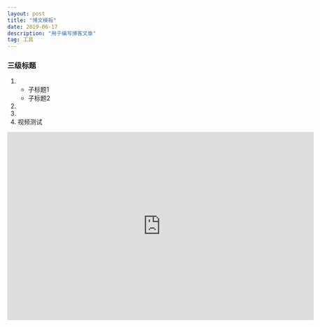 ```yaml
---
layout: post
title: "博文模板"
date: 2019-06-17
description: "用于编写博客文章"
tag: 工具
---
```


### 三级标题

1.  
   *   子标题1
     * 子标题2
2.  
3.  
4.  视频测试
<iframe src="https://openload.co/embed/g5FcAMvIwOM/" scrolling="no" frameborder="0" width="700" height="430" allowfullscreen="true" webkitallowfullscreen="true" mozallowfullscreen="true">
</iframe>
